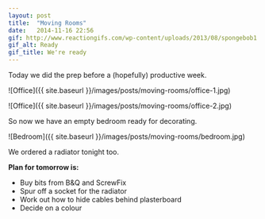 ```yaml
---
layout: post
title:  "Moving Rooms"
date:   2014-11-16 22:56
gif: http://www.reactiongifs.com/wp-content/uploads/2013/08/spongebob1.gif
gif_alt: Ready
gif_title: We're ready
---
```

Today we did the prep before a (hopefully) productive week.

![Office]({{ site.baseurl }}/images/posts/moving-rooms/office-1.jpg)

![Office]({{ site.baseurl }}/images/posts/moving-rooms/office-2.jpg)

So now we have an empty bedroom ready for decorating.

![Bedroom]({{ site.baseurl }}/images/posts/moving-rooms/bedroom.jpg)

We ordered a radiator tonight too.

**Plan for tomorrow is:**

* Buy bits from B&Q and ScrewFix
* Spur off a socket for the radiator
* Work out how to hide cables behind plasterboard
* Decide on a colour